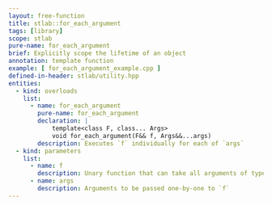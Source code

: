 ```yaml
---
layout: free-function
title: stlab::for_each_argument
tags: [library]
scope: stlab
pure-name: for_each_argument
brief: Explicitly scope the lifetime of an object
annotation: template function
example: [ for_each_argument_example.cpp ]
defined-in-header: stlab/utility.hpp
entities:
  - kind: overloads
    list:
      - name: for_each_argument
        pure-name: for_each_argument
        declaration: |
            template<class F, class... Args>
            void for_each_argument(F&& f, Args&&...args)
        description: Executes `f` individually for each of `args`
  - kind: parameters
    list:
      - name: f
        description: Unary function that can take all arguments of type `Args`
      - name: args
        description: Arguments to be passed one-by-one to `f`
---
```

